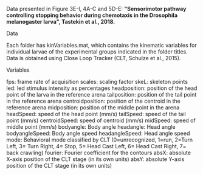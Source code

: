 Data presented in Figure 3E-I, 4A-C and 5D-E: 
**"Sensorimotor pathway controlling stopping behavior during chemotaxis in the Drosophila melanogaster larva", Tastekin et al., 2018.**

Data

Each folder has kinVariables.mat, which contains the kinematic variables for  individual larvae of the experimental groups indicated in the folder titles. 
Data is obtained using Close Loop Tracker (CLT, Schulze et al., 2015).


Variables

 fps: frame rate of acquisition
 scales: scaling factor
 skeL: skeleton points
 led: led stimulus intensity as percentages
 headposition: position of the head point of the larva in the reference arena
 tailposition: position of the tail point in the reference arena
 centroidposition: position of the centroid in the reference arena
 midposition: position of the middle point in the arena
 headSpeed: speed of the head point (mm/s)
 tailSpeed: speed of the tail point (mm/s)
 centroidSpeed: speed of centroid (mm/s)
 midSpeed: speed of middle point (mm/s)
 bodyangle: Body angle
 headangle: Head angle
 bodyangleSpeed: Body angle speed
 headangleSpeed: Head angle speed
 mode: Behavioral mode classified by CLT (0=unrecognized, 1=run, 2=Turn Left, 3= Turn Right, 4= Stop, 5= Head Cast Left, 6= Head Cast Right, 7= back crawling)
 fourier: Fourier coefficient for the contours
 absX: absolute X-axis position of the CLT stage (in its own units)
 absY: absolute Y-axis position of the CLT stage (in its own units)

